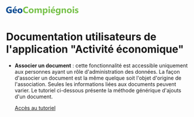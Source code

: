 ![picto](https://github.com/sigagglocompiegne/orga_gest_igeo/blob/master/doc/img/geocompiegnois_2020_reduit_v2.png)

# Documentation utilisateurs de l'application "Activité économique" #

 * **Associer un document** : cette fonctionnalité est accessible uniquement aux personnes ayant un rôle d'administration des données. La façon d'associer un document est la même quelque soit l'objet d'origine de l'association. Seules les informations liées aux documents peuvent varier. Le tutoriel ci-dessous présente la méthode générique d'ajouts d'un document. 
 
    [Accès au tutoriel](https://geo.compiegnois.fr/portail/index.php/2020/06/09/comment-gerer-les-documents-lies/)




